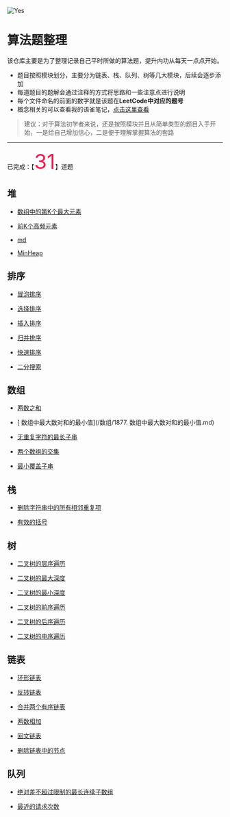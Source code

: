 
![Yes](https://qiniu.lqh.kim/banner1.jpg)
# 算法题整理

该仓库主要是为了整理记录自己平时所做的算法题，提升内功从每天一点点开始。

- 题目按照模块划分，主要分为链表、栈、队列、树等几大模块，后续会逐步添加
- 每道题目的题解会通过注释的方式将思路和一些注意点进行说明
- 每个文件命名的前面的数字就是该题在**LeetCode中对应的题号**
- 概念相关的可以查看我的语雀笔记，[点击这里查看](https://www.yuque.com/callmew/blog/qdou1k)

> 建议：对于算法初学者来说，还是按照模块并且从简单类型的题目入手开始，一是给自己增加信心，二是便于理解掌握算法的套路

---

 已完成：【<font color=#f0215 size=72>31</font>】道题
## 堆
- [数组中的第K个最大元素](/堆/215.数组中的第K个最大元素.md)
    
- [前K个高频元素](/堆/347.前K个高频元素.md)
    
- [md](/堆/合并两个有序链表.md)
    
- [MinHeap](/堆/实现.MinHeap.js)
    
## 排序
- [冒泡排序](/排序/1.冒泡排序.md)
    
- [选择排序](/排序/2.选择排序.md)
    
- [插入排序](/排序/3.插入排序.md)
    
- [归并排序](/排序/4.归并排序.md)
    
- [快速排序](/排序/5.快速排序.md)
    
- [二分搜索](/排序/6.二分搜索.md)
    
## 数组
- [两数之和](/数组/1.两数之和.md)
    
- [ 数组中最大数对和的最小值](/数组/1877. 数组中最大数对和的最小值.md)
    
- [无重复字符的最长子串](/数组/3.无重复字符的最长子串.md)
    
- [两个数组的交集](/数组/349.两个数组的交集.md)
    
- [最小覆盖子串](/数组/76.最小覆盖子串.md)
    
## 栈
- [删除字符串中的所有相邻重复项](/栈/1047.删除字符串中的所有相邻重复项.md)
    
- [有效的括号](/栈/20.有效的括号.md)
    
## 树
- [二叉树的层序遍历](/树/102.二叉树的层序遍历.md)
    
- [二叉树的最大深度](/树/104.二叉树的最大深度.md)
    
- [二叉树的最小深度](/树/111.二叉树的最小深度.md)
    
- [二叉树的前序遍历](/树/144.二叉树的前序遍历.md)
    
- [二叉树的后序遍历](/树/145.二叉树的后序遍历.md)
    
- [二叉树的中序遍历](/树/94.二叉树的中序遍历.md)
    
## 链表
- [环形链表](/链表/141.环形链表.js)
    
- [反转链表](/链表/206.反转链表.js)
    
- [合并两个有序链表](/链表/21.合并两个有序链表.md)
    
- [两数相加](/链表/22.两数相加.js)
    
- [回文链表](/链表/234.回文链表.js)
    
- [删除链表中的节点](/链表/237.删除链表中的节点.js)
    
## 队列
- [绝对差不超过限制的最长连续子数组](/队列/1438.绝对差不超过限制的最长连续子数组.js)
    
- [最近的请求次数](/队列/933.最近的请求次数.js)
    